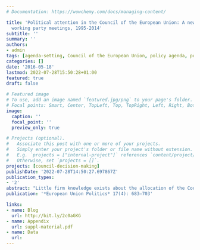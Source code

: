 ```yaml
---
# Documentation: https://wowchemy.com/docs/managing-content/

title: 'Political attention in the Council of the European Union: A new dataset of
  working party meetings, 1995-2014'
subtitle: ''
summary: ''
authors:
- admin
tags: [agenda-setting, Council of the European Union, policy agenda, political attention, Council working parties, immigration policy, fisheries policy, financial regulation]
categories: []
date: '2016-05-18'
lastmod: 2022-07-28T15:50:28+01:00
featured: true
draft: false

# Featured image
# To use, add an image named `featured.jpg/png` to your page's folder.
# Focal points: Smart, Center, TopLeft, Top, TopRight, Left, Right, BottomLeft, Bottom, BottomRight.
image:
  caption: ''
  focal_point: ''
  preview_only: true

# Projects (optional).
#   Associate this post with one or more of your projects.
#   Simply enter your project's folder or file name without extension.
#   E.g. `projects = ["internal-project"]` references `content/project/deep-learning/index.md`.
#   Otherwise, set `projects = []`.
projects: [council-decision-making]
publishDate: '2022-07-28T14:50:27.697867Z'
publication_types:
- '2'
abstract: "Little firm knowledge exists about the allocation of the Council's political attention across policy areas and over time. This article presents a new dataset of the date, duration, and policy coding of more than 70,000 meetings of Council working parties, covering all areas of the Council's policy activities between 1995 and 2014. In terms of both scope and resolution, the data allow for the generation of unprecedented insights into what issues occupy the Council's agenda, how that varies between and within policy areas, and how that changes over time. After discussing conceptual issues and explaining the construction of the dataset, the article demonstrates its usefulness and versatility through analyses of the Council's political attention at various levels of aggregation."
publication: '*European Union Politics* 17(4): 683–703'

links: 
- name: Blog
  url: http://bit.ly/2c0aGKG
- name: Appendix
  url: suppl-material.pdf
- name: Data
  url: 
---
```

